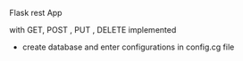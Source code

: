 Flask rest App

with GET, POST , PUT , DELETE implemented 

* create database and enter configurations in config.cg file


